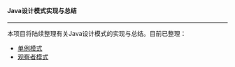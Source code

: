 #### Java设计模式实现与总结

-------

本项目将陆续整理有关Java设计模式的实现与总结。目前已整理：

* [单例模式](https://github.com/lishuo9527/JavaDesignPatterns/tree/master/Singleton)
* [观察者模式](https://github.com/lishuo9527/JavaDesignPatterns/tree/master/Observer)



